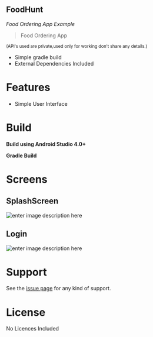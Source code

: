 
## FoodHunt
*Food Ordering App Example*


> Food Ordering App

<sub>(API's used are private,used only for working don't share any details.)</sub>



- Simple gradle build
- External Dependencies Included




# Features

- Simple User Interface


# Build

**Build using Android Studio 4.0+**


**Gradle Build**




# Screens
**SplashScreen**
-
![enter image description here](https://github.com/xidhu/FoodHunt/blob/master/gradle/wrapper/7b5b462c-83d8-4b62-8399-cafc47d43679.jpeg?raw=true)

**Login**
-
![enter image description here](https://github.com/xidhu/FoodHunt/blob/master/gradle/wrapper/0df0af49-0a93-4857-b8f5-4f75afaa61fc.jpeg?raw=true)


# Support

See  the [issue page][1]  for any kind of support.

# License

No Licences Included

[1]:https://github.com/xidhu/FoodHunt/issues
